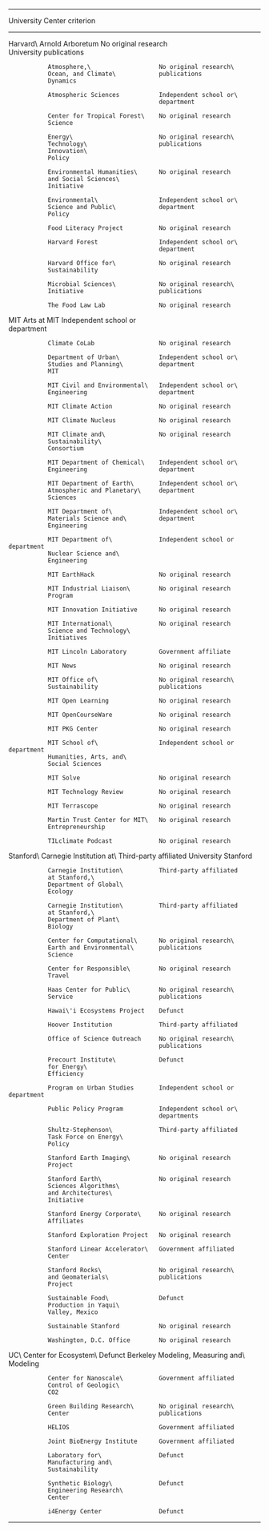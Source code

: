   ------------------------------------------------------------------------------
  University   Center                         criterion
  ------------ ------------------------------ ----------------------------------
  Harvard\     Arnold Arboretum               No original research\
  University                                  publications

               Atmosphere,\                   No original research\
               Ocean, and Climate\            publications
               Dynamics                       

               Atmospheric Sciences           Independent school or\
                                              department

               Center for Tropical Forest\    No original research
               Science                        

               Energy\                        No original research\
               Technology\                    publications
               Innovation\                    
               Policy                         

               Environmental Humanities\      No original research
               and Social Sciences\           
               Initiative                     

               Environmental\                 Independent school or\
               Science and Public\            department
               Policy                         

               Food Literacy Project          No original research

               Harvard Forest                 Independent school or\
                                              department

               Harvard Office for\            No original research
               Sustainability                 

               Microbial Sciences\            No original research\
               Initiative                     publications

               The Food Law Lab               No original research

  MIT          Arts at MIT                    Independent school or\
                                              department

               Climate CoLab                  No original research

               Department of Urban\           Independent school or\
               Studies and Planning\          department
               MIT                            

               MIT Civil and Environmental\   Independent school or\
               Engineering                    department

               MIT Climate Action             No original research

               MIT Climate Nucleus            No original research

               MIT Climate and\               No original research
               Sustainability\                
               Consortium                     

               MIT Department of Chemical\    Independent school or\
               Engineering                    department

               MIT Department of Earth\       Independent school or\
               Atmospheric and Planetary\     department
               Sciences                       

               MIT Department of\             Independent school or\
               Materials Science and\         department
               Engineering                    

               MIT Department of\             Independent school or department
               Nuclear Science and\           
               Engineering                    

               MIT EarthHack                  No original research

               MIT Industrial Liaison\        No original research
               Program                        

               MIT Innovation Initiative      No original research

               MIT International\             No original research
               Science and Technology\        
               Initiatives                    

               MIT Lincoln Laboratory         Government affiliate

               MIT News                       No original research

               MIT Office of\                 No original research\
               Sustainability                 publications

               MIT Open Learning              No original research

               MIT OpenCourseWare             No original research

               MIT PKG Center                 No original research

               MIT School of\                 Independent school or department
               Humanities, Arts, and\         
               Social Sciences                

               MIT Solve                      No original research

               MIT Technology Review          No original research

               MIT Terrascope                 No original research

               Martin Trust Center for MIT\   No original research
               Entrepreneurship               

               TILclimate Podcast             No original research

  Stanford\    Carnegie Institution at\       Third-party affiliated
  University   Stanford                       

               Carnegie Institution\          Third-party affiliated
               at Stanford,\                  
               Department of Global\          
               Ecology                        

               Carnegie Institution\          Third-party affiliated
               at Stanford,\                  
               Department of Plant\           
               Biology                        

               Center for Computational\      No original research\
               Earth and Environmental\       publications
               Science                        

               Center for Responsible\        No original research
               Travel                         

               Haas Center for Public\        No original research\
               Service                        publications

               Hawai\'i Ecosystems Project    Defunct

               Hoover Institution             Third-party affiliated

               Office of Science Outreach     No original research\
                                              publications

               Precourt Institute\            Defunct
               for Energy\                    
               Efficiency                     

               Program on Urban Studies       Independent school or department

               Public Policy Program          Independent school or\
                                              departments

               Shultz-Stephenson\             Third-party affiliated
               Task Force on Energy\          
               Policy                         

               Stanford Earth Imaging\        No original research
               Project                        

               Stanford Earth\                No original research
               Sciences Algorithms\           
               and Architectures\             
               Initiative                     

               Stanford Energy Corporate\     No original research
               Affiliates                     

               Stanford Exploration Project   No original research

               Stanford Linear Accelerator\   Government affiliated
               Center                         

               Stanford Rocks\                No original research\
               and Geomaterials\              publications
               Project                        

               Sustainable Food\              Defunct
               Production in Yaqui\           
               Valley, Mexico                 

               Sustainable Stanford           No original research

               Washington, D.C. Office        No original research

  UC\          Center for Ecosystem\          Defunct
  Berkeley     Modeling, Measuring and\       
               Modeling                       

               Center for Nanoscale\          Government affiliated
               Control of Geologic\           
               CO2                            

               Green Building Research\       No original research\
               Center                         publications

               HELIOS                         Government affiliated

               Joint BioEnergy Institute      Government affiliated

               Laboratory for\                Defunct
               Manufacturing and\             
               Sustainability                 

               Synthetic Biology\             Defunct
               Engineering Research\          
               Center                         

               i4Energy Center                Defunct
  ------------------------------------------------------------------------------
